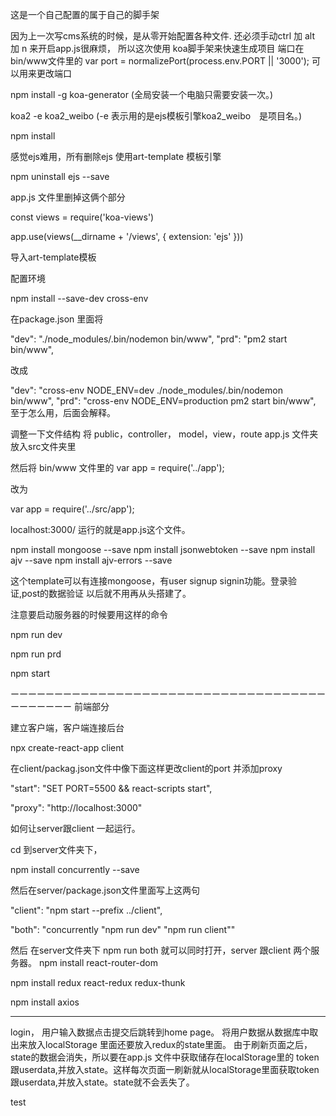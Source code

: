 这是一个自己配置的属于自己的脚手架

因为上一次写cms系统的时候，是从零开始配置各种文件. 还必须手动ctrl 加 alt 加 n 来开启app.js很麻烦， 所以这次使用 koa脚手架来快速生成项目 端口在 bin/www文件里的 var port = normalizePort(process.env.PORT || '3000'); 可以用来更改端口

npm install -g koa-generator (全局安装一个电脑只需要安装一次。)

koa2 -e koa2_weibo (-e 表示用的是ejs模板引擎koa2_weibo　是项目名。)

npm install

感觉ejs难用，所有删除ejs 使用art-template 模板引擎

npm uninstall ejs --save

app.js 文件里删掉这俩个部分

const views = require('koa-views')

app.use(views(__dirname + '/views', { extension: 'ejs' }))

导入art-template模板

配置环境

npm install --save-dev cross-env

在package.json 里面将

"dev": "./node_modules/.bin/nodemon bin/www",
"prd": "pm2 start bin/www",

改成

"dev": "cross-env NODE_ENV=dev ./node_modules/.bin/nodemon bin/www",
"prd": "cross-env NODE_ENV=production pm2 start bin/www",
至于怎么用，后面会解释。

调整一下文件结构 将 public，controller， model，view，route app.js 文件夹放入src文件夹里

然后将 bin/www 文件里的 var app = require('../app');

改为

var app = require('../src/app');

localhost:3000/ 运行的就是app.js这个文件。

npm install mongoose --save npm install jsonwebtoken --save npm install ajv --save npm install ajv-errors --save

这个template可以有连接mongoose，有user signup signin功能。登录验证,post的数据验证 以后就不用再从头搭建了。

注意要启动服务器的时候要用这样的命令

npm run dev

npm run prd

npm start

ーーーーーーーーーーーーーーーーーーーーーーーーーーーーーーーーーーーーーーーーーーー 前端部分

建立客户端，客户端连接后台

npx create-react-app client

在client/packag.json文件中像下面这样更改client的port 并添加proxy

"start": "SET PORT=5500 && react-scripts start",

"proxy": "http://localhost:3000"

如何让server跟client 一起运行。

cd 到server文件夹下，

npm install concurrently --save

然后在server/package.json文件里面写上这两句

"client": "npm start --prefix ../client",

"both": "concurrently "npm run dev" "npm run client""

然后 在server文件夹下 npm run both 就可以同时打开，server 跟client 两个服务器。
npm install react-router-dom

npm install redux react-redux redux-thunk

npm install axios



------------------------------------------------------
login，
用户输入数据点击提交后跳转到home page。
将用户数据从数据库中取出来放入localStorage 里面还要放入redux的state里面。
由于刷新页面之后，state的数据会消失，所以要在app.js 文件中获取储存在localStorage里的
token跟userdata,并放入state。这样每次页面一刷新就从localStorage里面获取token跟userdata,并放入state。state就不会丢失了。


test